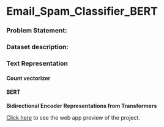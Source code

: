 # Email_Spam_Classifier_BERT

### Problem Statement:

### Dataset description:

### Text Representation
#### Count vectorizer

#### BERT

 **Bidirectional Encoder Representations from Transformers**

<a href="https://email-spam-classifier-bert.herokuapp.com/"> Click here</a> to see the web app preview of the project.

